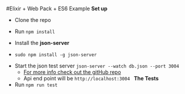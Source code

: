 #Elixir + Web Pack + ES6 Example
**Set up**
- Clone the repo 
- Run `npm install`

- Install the  **json-server**
* `sudo npm install -g json-server` 

- Start the json test server `json-server --watch db.json --port 3004`
    - [For more info check out the gitHub repo](https://github.com/typicode/json-server)
    - Api end point will be `http://localhost:3004
`
**The Tests**
- Run `npm run test`


